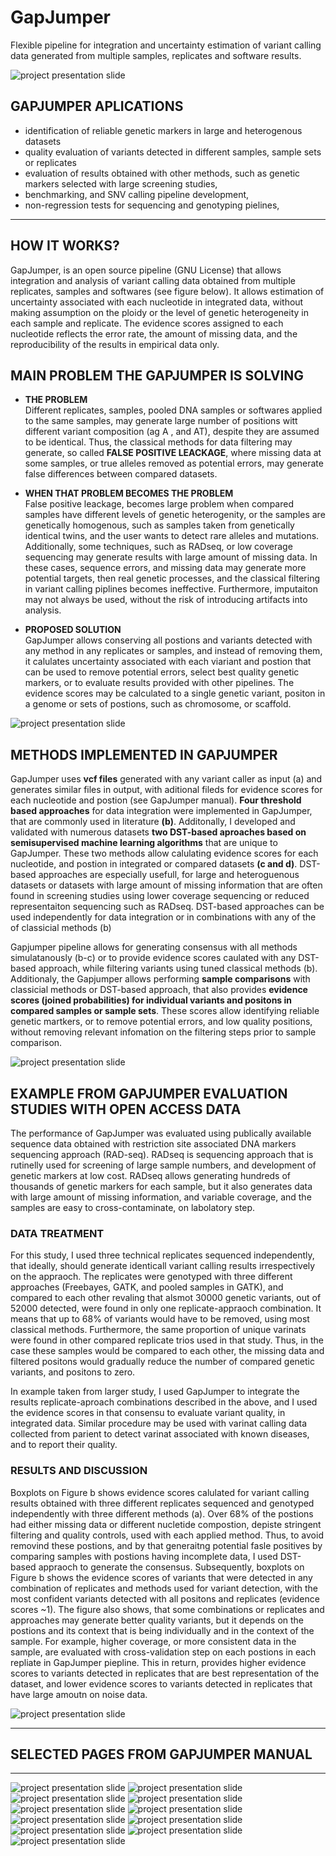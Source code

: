 # GapJumper
Flexible pipeline for integration and uncertainty estimation of variant calling data generated from multiple samples, replicates and software results.

![project presentation slide](gapjumper/Summary/00_SimpleAI_project.png)

##  GAPJUMPER APLICATIONS
* identification of reliable genetic markers in large and heterogenous datasets
* quality evaluation of variants detected in different samples, sample sets or replicates
* evaluation of results obtained with other methods, such as genetic markers selected with large screening studies,
* benchmarking, and SNV calling pipeline development,  
* non-regression tests for sequencing and genotyping pielines,  

---
## HOW IT WORKS?
GapJumper, is an open source pipeline (GNU License) that allows integration and analysis of variant calling data obtained from multiple replicates, samples and softwares (see figure below). It allows estimation of uncertainty associated with each nucleotide in integrated data, without making assumption on the ploidy or the level of genetic heterogeneity in each sample and replicate. The evidence scores assigned to each nucleotide reflects the error rate, the amount of missing data, and the reproducibility of the results in empirical data only. 

## MAIN PROBLEM THE GAPJUMPER IS SOLVING     
  
* __THE PROBLEM__  
Different replicates, samples, pooled DNA samples or softwares applied to the same samples, may generate large number of positions witt different variant composition (ag A , and AT), despite they are assumed to be identical. Thus, the classical methods for data filtering may generate, so called __FALSE POSITIVE LEACKAGE__, where missing data at some samples, or true alleles removed as potential errors, may generate false differences between compared datasets. 
   
* __WHEN THAT PROBLEM BECOMES THE PROBLEM__   
False positive leackage, becomes large problem when compared samples have different levels of genetic heterogenity, or the samples are genetically homogenous, such as samples taken from genetically identical twins, and the user wants to detect rare alleles and mutations. 
Additionally, some techniques, such as RADseq, or low coverage sequencing may generate results with large amount of missing data. In these cases, sequence errors, and missing data may generate more potential targets, then real genetic processes, and the classical filtering in variant calling piplines becomes ineffective. Furthermore, imputaiton may not always be used, without the risk of introducing artifacts into analysis.
   
* __PROPOSED SOLUTION__  
GapJumper allows conserving all postions and variants detected with any method in any replicates or samples, and instead of removing them, it calulates uncertainty associated with each viariant and postion that can be used to remove potential errors, select best quality genetic markers, or to evaluate results provided with other pipelines. The evidence scores may be calculated to a single genetic variant, positon in a genome or sets of postions, such as chromosome, or scaffold. 
  
![project presentation slide](gapjumper/Summary/01_Basic_function.jpeg)

## METHODS IMPLEMENTED IN GAPJUMPER
GapJumper uses __vcf files__ generated with any variant caller as input (a) and generates similar files in output, with aditional fileds for evidence scores for each nucleotide and postion (see GapJumper manual). __Four threshold based approaches__ for data integration were implemented in GapJumper, that are commonly used in literature __(b)__. Additonally, I developed and validated with numerous datasets __two DST-based aproaches based on semisupervised machine learning algorithms__ that are unique to GapJumper. These two methods allow calulating evidence scores for each nucleotide, and postion in integrated or compared datasets __(c and d)__. DST-based approaches are especially usefull, for large and heteroguenous datasets or datasets with large amount of missing information that are often found in screening studies using lower coverage sequencing or reduced representaiton sequencing such as RADseq. DST-based approaches can be used independently for data integration or in combinations with any of the of classicial methods (b)
  
Gapjumper pipeline allows for generating consensus with all methods simulatanously (b-c) or to provide evidence scores caulated with any DST-based approach, while filtering variants using tuned classical methods (b). Additionaly, the Gapjumper allows performing __sample comparisons__ with classicial methods or DST-based approach, that also provides __evidence scores (joined probabilities) for individual variants and positons in compared samples or sample sets__. These scores allow identifying reliable genetic martkers, or to remove potential errors, and low quality positions, without removing relevant infomation on the filtering steps prior to sample comparison.  

![project presentation slide](gapjumper/Summary/02_Utilities.png)

## EXAMPLE FROM GAPJUMPER EVALUATION STUDIES WITH OPEN ACCESS DATA
The performance of GapJumper was evaluated using publically available sequence data obtained with restriction site associated DNA markers sequencing approach (RAD-seq). RADseq is sequencing approach that is rutinelly used for screening of large sample numbers, and development of genetic markers at low cost. RADseq allows generating hundreds of thousands of genetic markers for each sample, but it also generates data with large amount of missing information, and variable coverage, and the samples are easy to cross-contaminate, on labolatory step.

### DATA TREATMENT 
For this study, I used three technical replicates sequenced independently, that ideally, should generate identicall variant calling results irrespectively on the appraoch. The replicates were genotyped with three different approaches (Freebayes, GATK, and pooled samples in GATK), and compared to each other revaling that alsmot 30000 genetic variants, out of 52000 detected, were found in only one replicate-appraoch combination. It means that up to 68% of variants would have to be removed, using most classical methods. Furthermore, the same proportion of unique varinats were found in other compared replicate trios used in that study. Thus, in the case these samples would be compared to each other, the missing data and filtered positons would gradually reduce the number of compared genetic variants, and positons to zero.

In example taken from larger study, I used GapJumper to integrate the results replicate-aproach combinations described in the above, and I used the evidence scores in that consensu to evaluate variant quality, in integrated data. Similar procedure may be used with varinat calling data collected from parient to detect varinat associated with known diseases, and to report their quality.

### RESULTS AND DISCUSSION   
Boxplots on Figure b shows evidence scores calulated for variant calling results obtained with three different replicates sequenced and genotyped independently with three different methods (a). Over 68% of the postions had either missing data or different nucletide compostion, depiste stringent filtering and quality controls, used with each applied method. Thus, to avoid removind these postions, and by that generaitng potential fasle positives by comparing samples with postions having incomplete data, I used DST-based appraoch to generate the consensus. Subsequently, boxplots on Figure b shows the evidence scores of variants that were detected in any combination of replicates and methods used for variant detection, with the most confident variants detected with all positons and replicates (evidence scores ~1). The figure also shows, that some combinations or replicates and approaches may generate better quality variants, but it depends on the postions and its context that is being individually and in the context of the sample. For example, higher coverage, or more consistent data in the sample, are evaluated with cross-validation step on each postions in each repliate in GapJumper piepline. This in return, provides higher evidence scores to variants detected in replicates that are best representation of the dataset, and lower evidence scores to variants detected in replicates that have large amoutn on noise data.

![project presentation slide](gapjumper/Summary/Evaluation_Slide2.png)

---
## SELECTED PAGES FROM GAPJUMPER MANUAL
---

![project presentation slide](gapjumper/Summary/manual_png/05.png)
![project presentation slide](gapjumper/Summary/manual_png/06.png)
![project presentation slide](gapjumper/Summary/manual_png/07.png)
![project presentation slide](gapjumper/Summary/manual_png/08.png)
![project presentation slide](gapjumper/Summary/manual_png/09.png)
![project presentation slide](gapjumper/Summary/manual_png/25.png)
![project presentation slide](gapjumper/Summary/manual_png/26.png)
![project presentation slide](gapjumper/Summary/manual_png/28.png)
![project presentation slide](gapjumper/Summary/manual_png/30.png)
![project presentation slide](gapjumper/Summary/manual_png/32.png)
![project presentation slide](gapjumper/Summary/manual_png/33.png)






